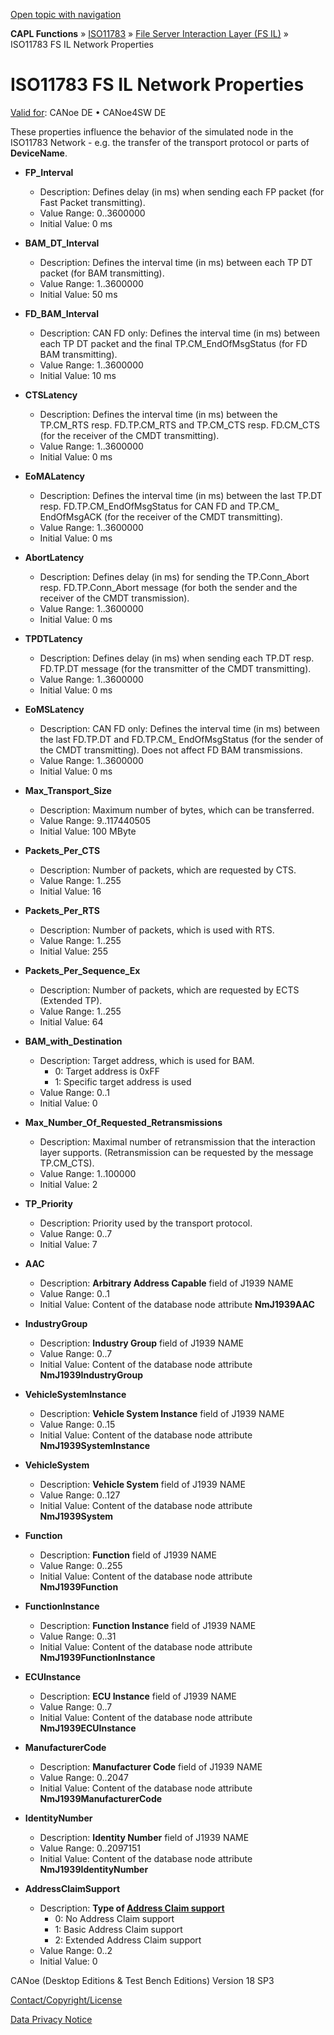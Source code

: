 [Open topic with navigation](../../../../../CANoeDEFamily.htm#Topics/CAPLFunctions/ISO11783/ISOInteractionLayerFS/CAPLfunctionsISOILFSNetworkProperties.md)

**CAPL Functions** » [ISO11783](../CAPLfunctionsISO11783Overview.md) » [File Server Interaction Layer (FS IL)](CAPLfunctionsISOILFSOverview.md) » ISO11783 FS IL Network Properties

# ISO11783 FS IL Network Properties

[Valid for](../../../Shared/FeatureAvailability.md): CANoe DE • CANoe4SW DE

These properties influence the behavior of the simulated node in the ISO11783 Network - e.g. the transfer of the transport protocol or parts of **DeviceName**.

- **FP_Interval**
  - Description: Defines delay (in ms) when sending each FP packet (for Fast Packet transmitting).
  - Value Range: 0..3600000
  - Initial Value: 0 ms

- **BAM_DT_Interval**
  - Description: Defines the interval time (in ms) between each TP DT packet (for BAM transmitting).
  - Value Range: 1..3600000
  - Initial Value: 50 ms

- **FD_BAM_Interval**
  - Description: CAN FD only: Defines the interval time (in ms) between each TP DT packet and the final TP.CM_EndOfMsgStatus (for FD BAM transmitting).
  - Value Range: 1..3600000
  - Initial Value: 10 ms

- **CTSLatency**
  - Description: Defines the interval time (in ms) between the TP.CM_RTS resp. FD.TP.CM_RTS and TP.CM_CTS resp. FD.CM_CTS (for the receiver of the CMDT transmitting).
  - Value Range: 1..3600000
  - Initial Value: 0 ms

- **EoMALatency**
  - Description: Defines the interval time (in ms) between the last TP.DT resp. FD.TP.CM_EndOfMsgStatus for CAN FD and TP.CM_ EndOfMsgACK (for the receiver of the CMDT transmitting).
  - Value Range: 1..3600000
  - Initial Value: 0 ms

- **AbortLatency**
  - Description: Defines delay (in ms) for sending the TP.Conn_Abort resp. FD.TP.Conn_Abort message (for both the sender and the receiver of the CMDT transmission).
  - Value Range: 1..3600000
  - Initial Value: 0 ms

- **TPDTLatency**
  - Description: Defines delay (in ms) when sending each TP.DT resp. FD.TP.DT message (for the transmitter of the CMDT transmitting).
  - Value Range: 1..3600000
  - Initial Value: 0 ms

- **EoMSLatency**
  - Description: CAN FD only: Defines the interval time (in ms) between the last FD.TP.DT and FD.TP.CM_ EndOfMsgStatus (for the sender of the CMDT transmitting). Does not affect FD BAM transmissions.
  - Value Range: 1..3600000
  - Initial Value: 0 ms

- **Max_Transport_Size**
  - Description: Maximum number of bytes, which can be transferred.
  - Value Range: 9..117440505
  - Initial Value: 100 MByte

- **Packets_Per_CTS**
  - Description: Number of packets, which are requested by CTS.
  - Value Range: 1..255
  - Initial Value: 16

- **Packets_Per_RTS**
  - Description: Number of packets, which is used with RTS.
  - Value Range: 1..255
  - Initial Value: 255

- **Packets_Per_Sequence_Ex**
  - Description: Number of packets, which are requested by ECTS (Extended TP).
  - Value Range: 1..255
  - Initial Value: 64

- **BAM_with_Destination**
  - Description: Target address, which is used for BAM.
    - 0: Target address is 0xFF
    - 1: Specific target address is used
  - Value Range: 0..1
  - Initial Value: 0

- **Max_Number_Of_Requested_Retransmissions**
  - Description: Maximal number of retransmission that the interaction layer supports. (Retransmission can be requested by the message TP.CM_CTS).
  - Value Range: 1..100000
  - Initial Value: 2

- **TP_Priority**
  - Description: Priority used by the transport protocol.
  - Value Range: 0..7
  - Initial Value: 7

- **AAC**
  - Description: **Arbitrary Address Capable** field of J1939 NAME
  - Value Range: 0..1
  - Initial Value: Content of the database node attribute **NmJ1939AAC**

- **IndustryGroup**
  - Description: **Industry Group** field of J1939 NAME
  - Value Range: 0..7
  - Initial Value: Content of the database node attribute **NmJ1939IndustryGroup**

- **VehicleSystemInstance**
  - Description: **Vehicle System Instance** field of J1939 NAME
  - Value Range: 0..15
  - Initial Value: Content of the database node attribute **NmJ1939SystemInstance**

- **VehicleSystem**
  - Description: **Vehicle System** field of J1939 NAME
  - Value Range: 0..127
  - Initial Value: Content of the database node attribute **NmJ1939System**

- **Function**
  - Description: **Function** field of J1939 NAME
  - Value Range: 0..255
  - Initial Value: Content of the database node attribute **NmJ1939Function**

- **FunctionInstance**
  - Description: **Function Instance** field of J1939 NAME
  - Value Range: 0..31
  - Initial Value: Content of the database node attribute **NmJ1939FunctionInstance**

- **ECUInstance**
  - Description: **ECU Instance** field of J1939 NAME
  - Value Range: 0..7
  - Initial Value: Content of the database node attribute **NmJ1939ECUInstance**

- **ManufacturerCode**
  - Description: **Manufacturer Code** field of J1939 NAME
  - Value Range: 0..2047
  - Initial Value: Content of the database node attribute **NmJ1939ManufacturerCode**

- **IdentityNumber**
  - Description: **Identity Number** field of J1939 NAME
  - Value Range: 0..2097151
  - Initial Value: Content of the database node attribute **NmJ1939IdentityNumber**

- **AddressClaimSupport**
  - Description: **Type of [Address Claim support](../../../Shared/ISO11783/J1939andISO11783NMil.md)**
    - 0: No Address Claim support
    - 1: Basic Address Claim support
    - 2: Extended Address Claim support
  - Value Range: 0..2
  - Initial Value: 0

CANoe (Desktop Editions & Test Bench Editions) Version 18 SP3

[Contact/Copyright/License](../../../Shared/ContactCopyrightLicense.md)

[Data Privacy Notice](https://www.vector.com/int/en/company/get-info/privacy-policy/)
